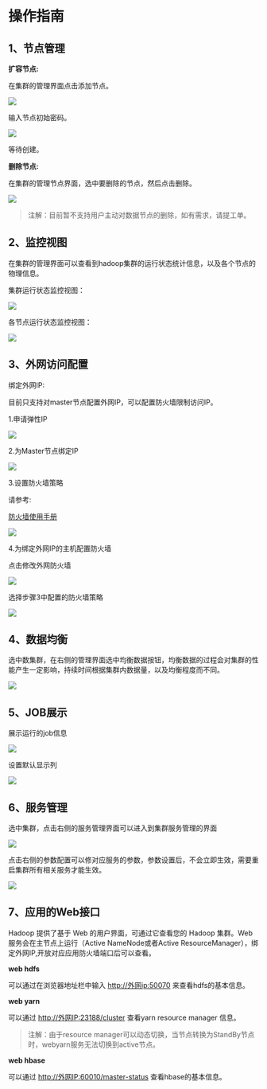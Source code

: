 

# 操作指南

## 1、节点管理

**扩容节点:**

在集群的管理界面点击添加节点。

![](/images/45.jpg)

输入节点初始密码。

![](/images/46.jpg)

等待创建。

**删除节点:**

在集群的管理节点界面，选中要删除的节点，然后点击删除。

![](/images/47.jpg)

> 注解：目前暂不支持用户主动对数据节点的删除，如有需求，请提工单。

## 2、监控视图

在集群的管理界面可以查看到hadoop集群的运行状态统计信息，以及各个节点的物理信息。

集群运行状态监控视图：

![](/images/48.jpg)

各节点运行状态监控视图：

![](/images/49.jpg)

## 3、外网访问配置

绑定外网IP:

目前只支持对master节点配置外网IP，可以配置防火墙限制访问IP。

1.申请弹性IP

![](/images/uhadoop-guide1.png)

2.为Master节点绑定IP

![](/images/uhadoop-guide2.png)

3.设置防火墙策略

请参考:

[防火墙使用手册](/unet/firewall)

![](/images/52.jpg)

4.为绑定外网IP的主机配置防火墙

点击修改外网防火墙

![](/images/53.jpg)

选择步骤3中配置的防火墙策略

![](/images/54.jpg)

## 4、数据均衡

选中数集群，在右侧的管理界面选中均衡数据按钮，均衡数据的过程会对集群的性能产生一定影响，持续时间根据集群内数据量，以及均衡程度而不同。

![](/images/55.jpg)

## 5、JOB展示

展示运行的job信息

![](/images/56.jpg)

设置默认显示列

![](/images/57.jpg)

## 6、服务管理

选中集群，点击右侧的服务管理界面可以进入到集群服务管理的界面

![](/images/58.jpg)

点击右侧的参数配置可以修对应服务的参数，参数设置后，不会立即生效，需要重启集群所有相关服务才能生效。

![](/images/59.jpg)

## 7、应用的Web接口

Hadoop 提供了基于 Web 的用户界面，可通过它查看您的 Hadoop 集群。Web 服务会在主节点上运行（Active
NameNode或者Active ResourceManager），绑定外网IP,开放对应应用防火墙端口后可以查看。

**web hdfs**

可以通过在浏览器地址栏中输入 <http://外网ip:50070> 来查看hdfs的基本信息。

**web yarn**

可以通过 <http://外网IP:23188/cluster> 查看yarn resource manager 信息。

> 注解：由于resource manager可以动态切换，当节点转换为StandBy节点时，webyarn服务无法切换到active节点。

**web hbase**

可以通过 <http://外网IP:60010/master-status> 查看hbase的基本信息。
